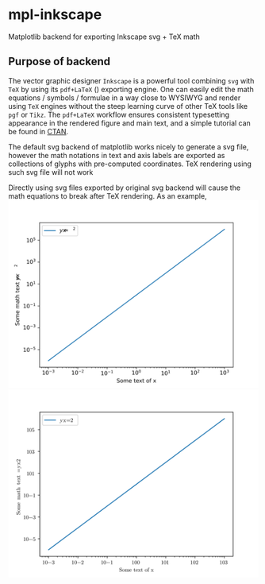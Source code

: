 # mpl-inkscape
Matplotlib backend for exporting Inkscape svg + TeX math

## Purpose of backend

The vector graphic designer `Inkscape` is a powerful tool combining
`svg` with `TeX` by using its `pdf+LaTeX` () exporting engine. One can
easily edit the math equations / symbols / formulae in a way close to
WYSIWYG and render using `TeX` engines without the steep learning
curve of other TeX tools like `pgf` or `Tikz`. The `pdf+LaTeX`
workflow ensures consistent typesetting appearance in the rendered
figure and main text, and a simple tutorial can be found in
[CTAN](http://tug.ctan.org/info/svg-inkscape/InkscapePDFLaTeX.pdf).



The default svg backend of matplotlib works nicely to generate a
svg file, however the math notations in text and axis labels are
exported as collections of glyphs with pre-computed
coordinates. TeX rendering using such svg file will not work

Directly using svg files exported by original svg backend
will cause the math equations to break after TeX rendering. As an example, 
![Fig1](examples/img/ex1-log.svg) ![Fig2](examples/img/ex1-log.rendered.png)
